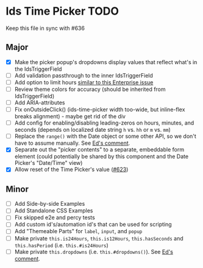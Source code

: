 # Ids Time Picker TODO

Keep this file in sync with #636

## Major

- [x] Make the picker popup's dropdowns display values that reflect what's in the IdsTriggerField
- [ ] Add validation passthrough to the inner IdsTriggerField
- [ ] Add option to limit hours [similar to this Enterprise issue](https://github.com/infor-design/enterprise/issues/5880)
- [ ] Review theme colors for accuracy (should be inherited from IdsTriggerField)
- [ ] Add ARIA-attributes
- [ ] Fix onOutsideClick() (ids-time-picker width too-wide, but inline-flex breaks alignment) - maybe get rid of the div
- [ ] Add config for enabling/disabling leading-zeros on hours, minutes, and seconds (depends on localized date string `h` vs. `hh` or `m` vs. `mm`)
- [ ] Replace the `range()` with the Date object or some other API, so we don't have to assume manually. See [Ed's comment](https://github.com/infor-design/enterprise-wc/pull/432#discussion_r756304951).
- [x] Separate out the "picker contents" to a separate, embeddable form element (could potentially be shared by this component and the Date Picker's "Date/Time" view)
- [x] Allow reset of the Time Picker's value ([#623](https://github.com/infor-design/enterprise-wc/issues/623))

## Minor

- [ ] Add Side-by-side Examples
- [ ] Add Standalone CSS Examples
- [ ] Fix skipped e2e and percy tests
- [ ] Add custom id's/automation id's that can be used for scripting
- [ ] Add "Themeable Parts" for `label`, `input`, and `popup`
- [ ] Make private `this.is24Hours`, `this.is12Hours`, `this.hasSeconds` and `this.hasPeriod` (i.e. `this.#is24Hours`)
- [ ] Make private `this.dropdowns` (i.e. `this.#dropdowns()`). See [Ed's comment](https://github.com/infor-design/enterprise-wc/pull/432#discussion_r756209961).
